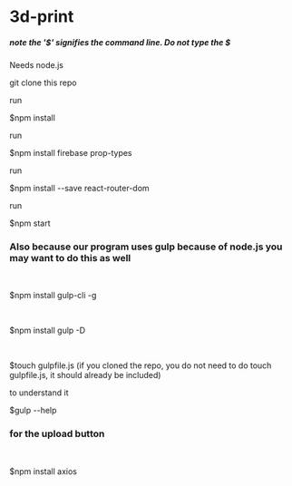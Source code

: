 # 3d-print #
##### note the '$' signifies the command line.  Do not type the $ #####
Needs node.js

git clone this repo

run &nbsp;
 
$npm install 

run &nbsp;

$npm install firebase prop-types

run &nbsp;

$npm install --save react-router-dom

run &nbsp;

$npm start

### Also because our program uses gulp because of node.js you may want to do this as well ###
&nbsp;

$npm install gulp-cli -g

&nbsp;

$npm install gulp -D

&nbsp;

$touch gulpfile.js
(if you cloned the repo, you do not need to do touch gulpfile.js, it should already be included)

to understand it 
&nbsp;

$gulp --help

### for the upload button ###
&nbsp;

$npm install axios
